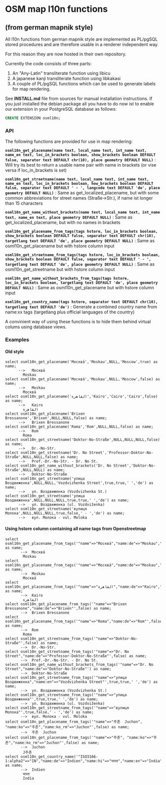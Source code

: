 #  OSM map l10n functions
## (from german mapnik style)

All l10n functions from german mapnik style are implemented as PL/pgSQL stored procedures
and are therefore usable in a renderer independent way.

For this reason they are now hosted in their own repository.

Currently the code consists of three parts:

1. An "Any-Latin" transliterate function using libicu
2. A japanese kanji transliterate function using libkakasi
3. A couple of PL/pgSQL functions which can be used to generate labels for
   map rendering.

See **INSTALL.md** file from sources for manual installation instructions.
If you just installed the debian package all you have to do now ist to enable
our extension in your PostgreSQL database as follows:

```sql
CREATE EXTENSION osml10n;
```

### API
The following functions are provided for use in map rendering:

__`osml10n_get_placename(name text, local_name text, int_name text, name_en text, loc_in_brackets boolean, show_brackets boolean DEFAULT false, separator text DEFAULT chr(10), place geometry DEFAULT NULL)`__
:	Will try its best to return a usable name pair with name in brackets (or vise versa if loc_in_brackets is set)

__`osml10n_get_streetname(name text, local_name text, int_name text, name_en text, loc_in_brackets boolean, how_brackets boolean DEFAULT false, separator text DEFAULT ' - ', langcode text DEFAULT 'de', place geometry DEFAULT NULL)`__
:	Same as get_localized_placename, but with some common abbreviations for street names (Straße->Str.), if name ist longer than 15 characters

__`osml10n_get_name_without_brackets(name text, local_name text, int_name text, name_en text, place geometry DEFAULT NULL)`__
:	Same as get_localized_placename, but with no names in brackets

__`osml10n_get_placename_from_tags(tags hstore, loc_in_brackets boolean, show_brackets boolean DEFAULT false, separator text DEFAULT chr(10), targetlang text DEFAULT 'de', place geometry DEFAULT NULL)`__
:	Same as osml10n_get_placename but with hstore column input


__`osml10n_get_streetname_from_tags(tags hstore, loc_in_brackets boolean, show_brackets boolean DEFAULT false, separator text DEFAULT ' - ', targetlang text DEFAULT 'de', place geometry DEFAULT NULL)`__
:	Same as osml10n_get_streetname but with hstore column input

__`osml10n_get_name_without_brackets_from_tags(tags hstore, loc_in_brackets boolean, targetlang text DEFAULT 'de', place geometry DEFAULT NULL)`__
:	Same as osml10n_get_placename but with hstore column input

__`osml10n_get_country_name(tags hstore, separator text DEFAULT chr(10), targetlang text DEFAULT 'de')`__
:	Generate a combined country name from name:xx tags (targetlang plus official languages of the country)


A convinient way of using these functions is to hide them behind virtual colums using database views.

### Examples

#### Old style
```
select osml10n_get_placename('Москва́','Moskau',NULL,'Moscow',true) as name;
      -->	Москва́
		Moskau
select osml10n_get_placename('Москва́','Moskau',NULL,'Moscow',false) as name;
      -->	Moskau
		Москва́
select osml10n_get_placename('القاهرة','Kairo','Cairo','Cairo',false) as name;
      -->	Kairo
		القاهرة
select osml10n_get_placename('Brixen Bressanone','Brixen',NULL,NULL,false) as name;
      -->	Brixen Bressanone
select osml10n_get_placename('Roma','Rom',NULL,NULL,false) as name;
      -->	Rom
		Roma
select osml10n_get_streetname('Doktor-No-Straße',NULL,NULL,NULL,false) as name;
      -->	Dr.-No-Str.
select osml10n_get_streetname('Dr. No Street','Professor-Doktor-No-Straße',NULL,NULL,false) as name;
      -->	Prof.-Dr.-No-Str. - Dr. No St.
select osml10n_get_name_without_brackets('Dr. No Street','Doktor-No-Straße',NULL,NULL) as name;
      -->	Doktor-No-Straße
select osml10n_get_streetname('улица Воздвиженка',NULL,NULL,'Vozdvizhenka Street',true,true,' ','de') as name;
      -->	ул. Воздвиженка (Vozdvizhenka St.)
select osml10n_get_streetname('улица Воздвиженка',NULL,NULL,NULL,true,true,' ','de') as name;
      -->	ул. Воздвиженка (ul. Vozdviženka)
select osml10n_get_streetname('вулиця Молока',NULL,NULL,NULL,true,false,' - ','de') as name;
      -->	вул. Молока - vul. Moloka
```

#### Using hstore column containing all name tags from Openstreetmap
```
select osml10n_get_placename_from_tags('"name"=>"Москва́","name:de"=>"Moskau","name:en"=>"Moscow"',true) as name;
       -->	Москва́
		Moskau
select osml10n_get_placename_from_tags('"name"=>"Москва́","name:de"=>"Moskau","name:en"=>"Moscow"',false) as name;
       -->	Moskau
		Москва́
select osml10n_get_placename_from_tags('"name"=>"القاهرة","name:de"=>"Kairo","int_name"=>"Cairo","name:en"=>"Cairo"',false) as name;
       -->	Kairo
		القاهرة
select osml10n_get_placename_from_tags('"name"=>"Brixen Bressanone","name:de"=>"Brixen"',false) as name;
       -->	Brixen Bressanone
select osml10n_get_placename_from_tags('"name"=>"Roma","name:de"=>"Rom"',false) as name;
       -->	Rom
		Roma
select osml10n_get_streetname_from_tags('"name"=>"Doktor-No-Straße"',false) as name;
       -->	Dr.-No-Str.
select osml10n_get_streetname_from_tags('"name"=>"Dr. No Street","name:de"=>"Professor-Doktor-No-Straße"',false) as name;
       -->	Prof.-Dr.-No-Str. - Dr. No St.
select osml10n_get_name_without_brackets_from_tags('"name"=>"Dr. No Street","name:de"=>"Doktor-No-Straße"') as name;
       -->	Doktor-No-Straße
select osml10n_get_streetname_from_tags('"name"=>"улица Воздвиженка","name:en"=>"Vozdvizhenka Street"',true,true,' ','de') as name;
       -->	ул. Воздвиженка (Vozdvizhenka St.)
select osml10n_get_streetname_from_tags('"name"=>"улица Воздвиженка"',true,true,' ','de') as name;
       -->	ул. Воздвиженка (ul. Vozdviženka)
select osml10n_get_streetname_from_tags('"name"=>"вулиця Молока"',true,false,' - ','de') as name;
       -->	вул. Молока - vul. Moloka
select osml10n_get_placename_from_tags('"name"=>"주촌  Juchon", "name:ko"=>"주촌","name:ko_rm"=>"Juchon"',false) as name;
       -->	주촌  Juchon
select osml10n_get_placename_from_tags('"name"=>"주촌", "name:ko"=>"주촌","name:ko_rm"=>"Juchon"',false) as name;
       -->	Juchon
		J주촌
select osml10n_get_country_name('"ISO3166-1:alpha2"=>"IN","name:de"=>"Indien","name:hi"=>"भारत","name:en"=>"India"') as name;
       -->	Indien
		भारत
		India
```
